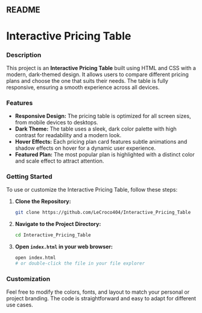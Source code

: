 ## README

# Interactive Pricing Table

### Description
This project is an **Interactive Pricing Table** built using HTML and CSS with a modern, dark-themed design. It allows users to compare different pricing plans and choose the one that suits their needs. The table is fully responsive, ensuring a smooth experience across all devices.

### Features
- **Responsive Design:** The pricing table is optimized for all screen sizes, from mobile devices to desktops.
- **Dark Theme:** The table uses a sleek, dark color palette with high contrast for readability and a modern look.
- **Hover Effects:** Each pricing plan card features subtle animations and shadow effects on hover for a dynamic user experience.
- **Featured Plan:** The most popular plan is highlighted with a distinct color and scale effect to attract attention.

### Getting Started
To use or customize the Interactive Pricing Table, follow these steps:

1. **Clone the Repository:**
   ```sh
   git clone https://github.com/LeCroco404/Interactive_Pricing_Table
   ```
2. **Navigate to the Project Directory:**
   ```sh
   cd Interactive_Pricing_Table
   ```
3. **Open `index.html` in your web browser:**
   ```sh
   open index.html
   # or double-click the file in your file explorer
   ```

### Customization
Feel free to modify the colors, fonts, and layout to match your personal or project branding. The code is straightforward and easy to adapt for different use cases.

